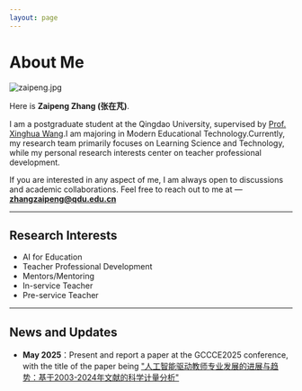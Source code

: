 ```yaml
---
layout: page
---
```


# About Me

![zaipeng.jpg](C:\Users\ASUS\Documents\GitHub\Zzp144.github.io\zaipeng.jpg.jpg)

Here is **Zaipeng Zhang (张在芃)**.<br>

I am a postgraduate student at the Qingdao University, supervised by [Prof. Xinghua Wang]([王兴华-青岛大学教育科学学院](https://sf.qdu.edu.cn/info/1152/2389.htm)).I am majoring in Modern Educational Technology.Currently, my research team primarily focuses on Learning Science and Technology, while my personal research interests center on teacher professional development.

If you are interested in any aspect of me, I am always open to discussions and academic collaborations. Feel free to reach out to me at — **zhangzaipeng@qdu.edu.cn**

---

## Research Interests

- AI for Education
- Teacher Professional Development
- Mentors/Mentoring
- In-service Teacher
- Pre-service Teacher

---

## News and Updates

- **May 2025**：Present and report a paper at the GCCCE2025 conference, with the title of the paper being ["人工智能驱动教师专业发展的进展与趋势：基于2003-2024年文献的科学计量分析"]([ywen.pdf](https://gccce2025.jiangnan.edu.cn/dfiles/18334/doc/pdf/ywen.pdf))

